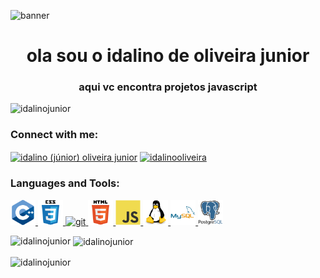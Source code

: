 
![banner](https://blog.malupires.com.br/wp-content/uploads/2021/04/malu_pires-2023-03-08T125954.435-768x512.jpg)
<h1 align="center">ola sou o idalino de oliveira junior</h1>
<h3 align="center">aqui vc encontra projetos javascript</h3>

<p align="left"> <img src="https://komarev.com/ghpvc/?username=idalinojunior&label=Profile%20views&color=0e75b6&style=flat" alt="idalinojunior" /> </p>

<h3 align="left">Connect with me:</h3>
<p align="left">
<a href="https://linkedin.com/in/idalino (júnior) oliveira junior" target="blank"><img align="center" src="https://raw.githubusercontent.com/rahuldkjain/github-profile-readme-generator/master/src/images/icons/Social/linked-in-alt.svg" alt="idalino (júnior) oliveira junior" height="30" width="40" /></a>
<a href="https://instagram.com/idalinooliveira" target="blank"><img align="center" src="https://raw.githubusercontent.com/rahuldkjain/github-profile-readme-generator/master/src/images/icons/Social/instagram.svg" alt="idalinooliveira" height="30" width="40" /></a>
</p>

<h3 align="left">Languages and Tools:</h3>
<p align="left"> <a href="https://www.w3schools.com/cpp/" target="_blank" rel="noreferrer"> <img src="https://raw.githubusercontent.com/devicons/devicon/master/icons/cplusplus/cplusplus-original.svg" alt="cplusplus" width="40" height="40"/> </a> <a href="https://www.w3schools.com/css/" target="_blank" rel="noreferrer"> <img src="https://raw.githubusercontent.com/devicons/devicon/master/icons/css3/css3-original-wordmark.svg" alt="css3" width="40" height="40"/> </a> <a href="https://git-scm.com/" target="_blank" rel="noreferrer"> <img src="https://www.vectorlogo.zone/logos/git-scm/git-scm-icon.svg" alt="git" width="40" height="40"/> </a> <a href="https://www.w3.org/html/" target="_blank" rel="noreferrer"> <img src="https://raw.githubusercontent.com/devicons/devicon/master/icons/html5/html5-original-wordmark.svg" alt="html5" width="40" height="40"/> </a> <a href="https://developer.mozilla.org/en-US/docs/Web/JavaScript" target="_blank" rel="noreferrer"> <img src="https://raw.githubusercontent.com/devicons/devicon/master/icons/javascript/javascript-original.svg" alt="javascript" width="40" height="40"/> </a> <a href="https://www.linux.org/" target="_blank" rel="noreferrer"> <img src="https://raw.githubusercontent.com/devicons/devicon/master/icons/linux/linux-original.svg" alt="linux" width="40" height="40"/> </a> <a href="https://www.mysql.com/" target="_blank" rel="noreferrer"> <img src="https://raw.githubusercontent.com/devicons/devicon/master/icons/mysql/mysql-original-wordmark.svg" alt="mysql" width="40" height="40"/> </a> <a href="https://www.postgresql.org" target="_blank" rel="noreferrer"> <img src="https://raw.githubusercontent.com/devicons/devicon/master/icons/postgresql/postgresql-original-wordmark.svg" alt="postgresql" width="40" height="40"/> </a> </p>

<p><img align="left" src="https://github-readme-stats.vercel.app/api/top-langs?username=idalinojunior&show_icons=true&locale=en&layout=compact" alt="idalinojunior" /></p>

<p>&nbsp;<img align="center" src="https://github-readme-stats.vercel.app/api?username=idalinojunior&show_icons=true&locale=en" alt="idalinojunior" /></p>

<p><img align="center" src="https://github-readme-streak-stats.herokuapp.com/?user=idalinojunior&" alt="idalinojunior" /></p>

